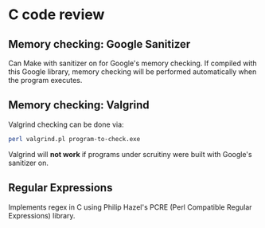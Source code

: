 # C code review

## Memory checking: Google Sanitizer

Can Make with sanitizer on for Google's memory checking. If compiled with
this Google library, memory checking will be performed automatically when
the program executes.

## Memory checking: Valgrind

Valgrind checking can be done via:

```bash
perl valgrind.pl program-to-check.exe
```

Valgrind will **not work** if programs under scruitiny were built with Google's
sanitizer on.

## Regular Expressions

Implements regex in C using Philip Hazel's PCRE (Perl Compatible Regular Expressions) library.
